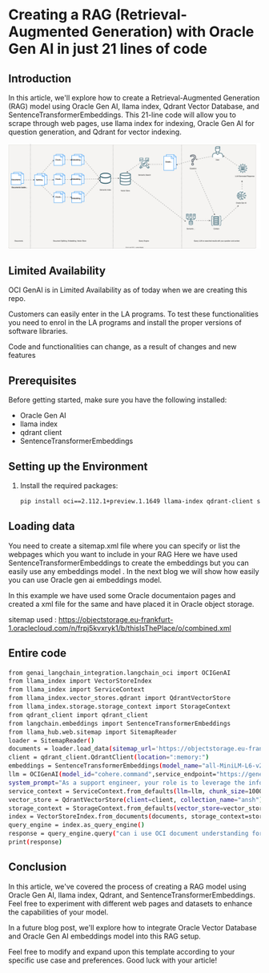 
# Creating a RAG (Retrieval-Augmented Generation) with Oracle Gen AI in just 21 lines of code

## Introduction
In this article, we'll explore how to create a Retrieval-Augmented Generation (RAG) model using Oracle Gen AI, llama index, Qdrant Vector Database, and SentenceTransformerEmbeddings. This 21-line code will allow you to scrape through web pages, use llama index for indexing, Oracle Gen AI for question generation, and Qdrant for vector indexing.

<img src="./rag.svg">
</img>

## Limited Availability

OCI GenAI is in Limited Availability as of today when we are creating this repo.

Customers can easily enter in the LA programs. To test these functionalities you need to enrol in the LA programs and install the proper versions of software libraries.

Code and functionalities can change, as a result of changes and new features

## Prerequisites
Before getting started, make sure you have the following installed:

- Oracle Gen AI
- llama index
- qdrant client
- SentenceTransformerEmbeddings

## Setting up the Environment
1. Install the required packages:
   ```bash
   pip install oci==2.112.1+preview.1.1649 llama-index qdrant-client sentence-transformers
   ```

## Loading data

You need to create a sitemap.xml file where you can specify or list the webpages which you want to include in your RAG 
Here we have used SentenceTransformerEmbeddings to create the embeddings but you can easily use any embeddings model . In the next blog we will show how easily you can use Oracle gen ai embeddings model.

In this example we have used some Oracle documentaion pages and created a xml file for the same and have placed it in Oracle object storage. 

sitemap used : https://objectstorage.eu-frankfurt-1.oraclecloud.com/n/frpj5kvxryk1/b/thisIsThePlace/o/combined.xml

## Entire code

   ```bash
   from genai_langchain_integration.langchain_oci import OCIGenAI
from llama_index import VectorStoreIndex
from llama_index import ServiceContext
from llama_index.vector_stores.qdrant import QdrantVectorStore
from llama_index.storage.storage_context import StorageContext
from qdrant_client import qdrant_client
from langchain.embeddings import SentenceTransformerEmbeddings
from llama_hub.web.sitemap import SitemapReader
loader = SitemapReader()
documents = loader.load_data(sitemap_url='https://objectstorage.eu-frankfurt-1.oraclecloud.com/n/frpj5kvxryk1/b/thisIsThePlace/o/combined.xml')
client = qdrant_client.QdrantClient(location=":memory:")
embeddings = SentenceTransformerEmbeddings(model_name="all-MiniLM-L6-v2")
llm = OCIGenAI(model_id="cohere.command",service_endpoint="https://generativeai.aiservice.us-chicago-1.oci.oraclecloud.com",compartment_id = "ocid1.tenancy.oc1..aaaaaaaa5hwtrus75rauufcfvtnjnz3mc4xm2bzibbigva2bw4ne7ezkvzha",temperature=0.0)
system_prompt="As a support engineer, your role is to leverage the information in the context provided. Your task is to respond to queries based strictly on the information available in the provided context. Do not create new information under any circumstances. Refrain from repeating yourself. Extract your response solely from the context mentioned above. If the context does not contain relevant information for the question, respond with 'How can I assist you with questions related to the document?"
service_context = ServiceContext.from_defaults(llm=llm, chunk_size=1000, chunk_overlap=100, embed_model=embeddings,system_prompt=system_prompt)
vector_store = QdrantVectorStore(client=client, collection_name="ansh")
storage_context = StorageContext.from_defaults(vector_store=vector_store)
index = VectorStoreIndex.from_documents(documents, storage_context=storage_context, service_context=service_context)
query_engine = index.as_query_engine()
response = query_engine.query("can i use OCI document understanding for files in french ?")
print(response)
   ```



## Conclusion

In this article, we've covered the process of creating a RAG model using Oracle Gen AI, llama index, Qdrant, and SentenceTransformerEmbeddings. Feel free to experiment with different web pages and datasets to enhance the capabilities of your model.

In a future blog post, we'll explore how to integrate Oracle Vector Database and Oracle Gen AI embeddings model into this RAG setup.

Feel free to modify and expand upon this template according to your specific use case and preferences. Good luck with your article!

